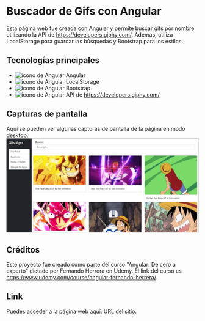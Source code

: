 # Buscador de Gifs con Angular
Esta página web fue creada con Angular y permite buscar gifs por nombre utilizando la API de https://developers.giphy.com/. Además, utiliza LocalStorage para guardar las búsquedas y Bootstrap para los estilos.

## Tecnologías principales
- ![icono de Angular](https://res.cloudinary.com/dyvccdkkl/image/upload/v1675897057/Iconos/Angular_ixnav0.png) Angular  
- ![icono de Angular](https://res.cloudinary.com/dyvccdkkl/image/upload/v1675910787/Iconos/LocalStorage_a330oa.png) LocalStorage  
- ![icono de Angular](https://res.cloudinary.com/dyvccdkkl/image/upload/v1675896866/Iconos/Bootstrap_dxlorq.png) Bootstrap  
- ![icono de Angular](https://res.cloudinary.com/dyvccdkkl/image/upload/v1675911026/Iconos/Giphy_fkldzx.gif) API de https://developers.giphy.com/  

## Capturas de pantalla
Aquí se pueden ver algunas capturas de pantalla de la página en modo desktop.
![desktop1](./src/assets/screenshots/Desktop1.jpg)

## Créditos
Este proyecto fue creado como parte del curso "Angular: De cero a experto" dictado por Fernando Herrera en Udemy. El link del curso es https://www.udemy.com/course/angular-fernando-herrera/.
## Link
Puedes acceder a la página web aquí: [URL del sitio](https://gifs-angular-yha.netlify.app/).
